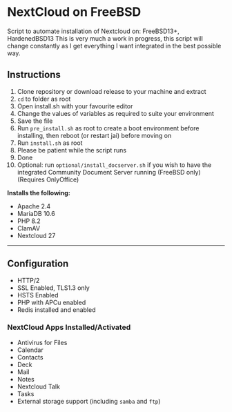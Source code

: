 # NextCloud on FreeBSD
Script to automate installation of Nextcloud on: FreeBSD13+, HardenedBSD13
This is very much a work in progress, this script will change constantly as I get everything I want integrated in the best possible way.

## Instructions

01. Clone repository or download release to your machine and extract
02. `cd` to folder as root
03. Open install.sh with your favourite editor
04. Change the values of variables as required to suite your environment
05. Save the file
06. Run `pre_install.sh` as root to create a boot environment before installing, then reboot (or restart jai) before moving on
07. Run `install.sh` as root
08. Please be patient while the script runs
09. Done
10. Optional: run `optional/install_docserver.sh` if you wish to have the integrated Community Document Server running (FreeBSD only) (Requires OnlyOffice)

**Installs the following:**

* Apache 2.4
* MariaDB 10.6
* PHP 8.2
* ClamAV
* Nextcloud 27

------------

## Configuration

* HTTP/2
* SSL Enabled, TLS1.3 only
* HSTS Enabled
* PHP with APCu enabled
* Redis installed and enabled

### NextCloud Apps Installed/Activated

* Antivirus for Files
* Calendar
* Contacts
* Deck
* Mail
* Notes
* Nextcloud Talk
* Tasks
* External storage support (including `samba` and `ftp`)
  
